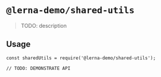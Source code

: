 # `@lerna-demo/shared-utils`

> TODO: description

## Usage

```
const sharedUtils = require('@lerna-demo/shared-utils');

// TODO: DEMONSTRATE API
```
